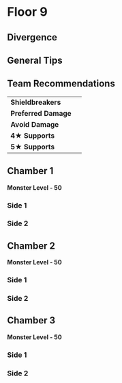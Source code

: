 # Floor 9

## Divergence

## General Tips

## Team Recommendations

|  |  |
| :--- | :--- |
| **Shieldbreakers** |  |
| **Preferred Damage** |  |
| **Avoid Damage** |  |
| **4**★ **Supports** |  |
| **5**★ **Supports** |  |

## Chamber 1

**Monster Level - 50**

### Side 1

### Side 2

## **Chamber 2**

**Monster Level - 50**

### Side 1

### Side 2

## **Chamber 3**

**Monster Level - 50**

### Side 1

### Side 2

